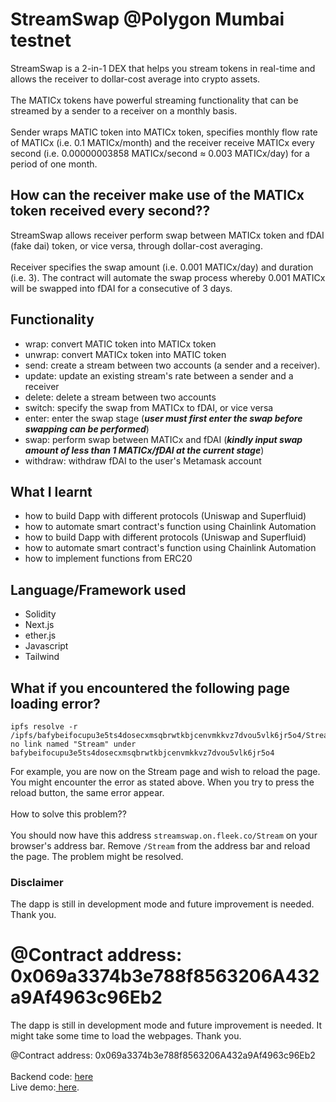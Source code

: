 # StreamSwap @Polygon Mumbai testnet

StreamSwap is a 2-in-1 DEX that helps you stream tokens in real-time and allows the receiver to dollar-cost average into crypto assets.
<br/><br/>
The MATICx tokens have powerful streaming functionality that can be streamed by a sender to a receiver on a monthly basis.
<br/><br/>
Sender wraps MATIC token into MATICx token, specifies monthly flow rate of MATICx (i.e. 0.1 MATICx/month) and the receiver receive MATICx every second (i.e. 0.00000003858 MATICx/second ≈ 0.003 MATICx/day) for a period of one month.
<br/>

## **How can the receiver make use of the MATICx token received every second??**

StreamSwap allows receiver perform swap between MATICx token and fDAI (fake dai) token, or vice versa, through dollar-cost averaging.
<br/><br/>
Receiver specifies the swap amount (i.e. 0.001 MATICx/day) and duration (i.e. 3). The contract will automate the swap process whereby 0.001 MATICx will be swapped into fDAI for a consecutive of 3 days.

## **Functionality**

-   wrap: convert MATIC token into MATICx token
-   unwrap: convert MATICx token into MATIC token
-   send: create a stream between two accounts (a sender and a receiver).
-   update: update an existing stream's rate between a sender and a receiver
-   delete: delete a stream between two accounts
-   switch: specify the swap from MATICx to fDAI, or vice versa
-   enter: enter the swap stage (**_user must first enter the swap before swapping can be performed_**)
-   swap: perform swap between MATICx and fDAI (**_kindly input swap amount of less than 1 MATICx/fDAI at the current stage_**)
-   withdraw: withdraw fDAI to the user's Metamask account

## **What I learnt**

-   how to build Dapp with different protocols (Uniswap and Superfluid)
-   how to automate smart contract's function using Chainlink Automation
-   how to build Dapp with different protocols (Uniswap and Superfluid)
-   how to automate smart contract's function using Chainlink Automation
-   how to implement functions from ERC20

## **Language/Framework used**

-   Solidity
-   Next.js
-   ether.js
-   Javascript
-   Tailwind

## **What if you encountered the following page loading error?**

```
ipfs resolve -r /ipfs/bafybeifocupu3e5ts4dosecxmsqbrwtkbjcenvmkkvz7dvou5vlk6jr5o4/Stream: no link named "Stream" under bafybeifocupu3e5ts4dosecxmsqbrwtkbjcenvmkkvz7dvou5vlk6jr5o4
```

For example, you are now on the Stream page and wish to reload the page. You might encounter the error as stated above. When you try to press the reload button, the same error appear. <br/><br/>
How to solve this problem??<br/><br/>
You should now have this address `streamswap.on.fleek.co/Stream` on your browser's address bar. Remove `/Stream` from the address bar and reload the page. The problem might be resolved.

### **Disclaimer**

The dapp is still in development mode and future improvement is needed.
Thank you.

# @Contract address: 0x069a3374b3e788f8563206A432a9Af4963c96Eb2

The dapp is still in development mode and future improvement is needed. It might take some time to load the webpages.
Thank you.

@Contract address: 0x069a3374b3e788f8563206A432a9Af4963c96Eb2 <br/><br/>
Backend code: <a href="https://github.com/meikei-99/StreamSwap_Backend" target="_blank">here</a> <br/>
Live demo:<a href="https://streamswap.on.fleek.co/" target="_blank"> here</a>.
